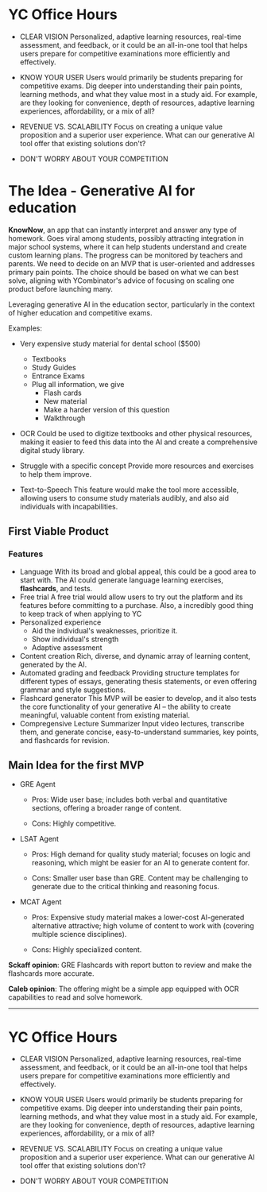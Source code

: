# YC Office Hours 
- CLEAR VISION
    Personalized, adaptive learning resources, real-time assessment, and feedback, or it could be an all-in-one tool that helps users prepare for competitive examinations more efficiently and effectively.

- KNOW YOUR USER
    Users would primarily be students preparing for competitive exams. Dig deeper into understanding their pain points, learning methods, and what they value most in a study aid. For example, are they looking for convenience, depth of resources, adaptive learning experiences, affordability, or a mix of all?

- REVENUE VS. SCALABILITY
    Focus on creating a unique value proposition and a superior user experience. What can our generative AI tool offer that existing solutions don't?

- DON'T WORRY ABOUT YOUR COMPETITION

# The Idea - Generative AI for education
**KnowNow**, an app that can instantly interpret and answer any type of homework. Goes viral among students, possibly attracting integration in major school systems, where it can help students understand and create custom learning plans. The progress can be monitored by teachers and parents. We need to decide on an MVP that is user-oriented and addresses primary pain points. The choice should be based on what we can best solve, aligning with YCombinator's advice of focusing on scaling one product before launching many. 

Leveraging generative AI in the education sector, particularly in the context of higher education and competitive exams. 

Examples:
- Very expensive study material for dental school ($500)
    - Textbooks
    - Study Guides
    - Entrance Exams
    - Plug all information, we give
        - Flash cards
        - New material
        - Make a harder version of this question
        - Walkthrough

- OCR
    Could be used to digitize textbooks and other physical resources, making it easier to feed this data into the AI and create a comprehensive digital study library.

- Struggle with a specific concept
    Provide more resources and exercises to help them improve.

- Text-to-Speech
    This feature would make the tool more accessible, allowing users to consume study materials audibly, and also aid individuals with incapabilities.

## First Viable Product
### Features
- Language 
    With its broad and global appeal, this could be a good area to start with. The AI could generate language learning exercises, **flashcards**, and tests.
- Free trial
    A free trial would allow users to try out the platform and its features before committing to a purchase. Also, a incredibly good thing to keep track of when applying to YC
- Personalized experience
    - Aid the individual's weaknesses, prioritize it.
    - Show individual's strength
    - Adaptive assessment
- Content creation
    Rich, diverse, and dynamic array of learning content, generated by the AI.
- Automated grading and feedback
    Providing structure templates for different types of essays, generating thesis statements, or even offering grammar and style suggestions.
- Flashcard generator
    This MVP will be easier to develop, and it also tests the core functionality of your generative AI – the ability to create meaningful, valuable content from existing material.
- Compregensive Lecture Summarizer
    Input video lectures, transcribe them, and generate concise, easy-to-understand summaries, key points, and flashcards for revision.

## Main Idea for the first MVP
- GRE Agent
    - Pros: Wide user base; includes both verbal and quantitative sections, offering a broader range of content.

    - Cons: Highly competitive.

- LSAT Agent
    - Pros: High demand for quality study material; focuses on logic and reasoning, which might be easier for an AI to generate content for.

    - Cons: Smaller user base than GRE. Content may be challenging to generate due to the critical thinking and reasoning focus.

- MCAT Agent
    - Pros: Expensive study material makes a lower-cost AI-generated alternative attractive; high volume of content to work with (covering multiple science disciplines).

    - Cons: Highly specialized content.

**Sckaff opinion**: GRE Flashcards with report button to review and make the flashcards more accurate.

**Caleb opinion**: The offering might be a simple app equipped with OCR capabilities to read and solve homework. 

----------------------

# YC Office Hours 
- CLEAR VISION
    Personalized, adaptive learning resources, real-time assessment, and feedback, or it could be an all-in-one tool that helps users prepare for competitive examinations more efficiently and effectively.

- KNOW YOUR USER
    Users would primarily be students preparing for competitive exams. Dig deeper into understanding their pain points, learning methods, and what they value most in a study aid. For example, are they looking for convenience, depth of resources, adaptive learning experiences, affordability, or a mix of all?

- REVENUE VS. SCALABILITY
    Focus on creating a unique value proposition and a superior user experience. What can our generative AI tool offer that existing solutions don't?
    
- DON'T WORRY ABOUT YOUR COMPETITION